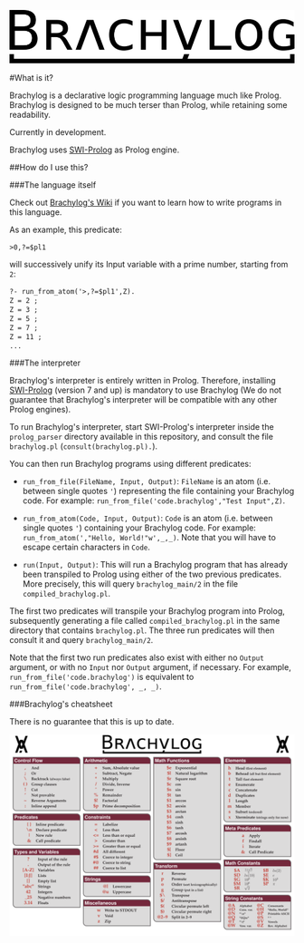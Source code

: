 <p align="center"><a href="https://github.com/JCumin/Brachylog"><img src="https://github.com/JCumin/Brachylog/blob/master/misc/brachylog_logo.png" alt="Brachylog" width="600"/></a></p>

#What is it?

Brachylog is a declarative logic programming language much like Prolog. Brachylog is designed to be much terser than Prolog, while retaining some readability.

Currently in development.

Brachylog uses [SWI-Prolog](http://www.swi-prolog.org/) as Prolog engine.

##How do I use this?

###The language itself

Check out [Brachylog's Wiki](https://github.com/JCumin/Brachylog/wiki) if you want to learn how to write programs in this language.

As an example, this predicate:

    >0,?=$pl1
    
will successively unify its Input variable with a prime number, starting from `2`:

    ?- run_from_atom('>,?=$pl1',Z).
    Z = 2 ;
    Z = 3 ;
    Z = 5 ;
    Z = 7 ;
    Z = 11 ;
    ...

###The interpreter

Brachylog's interpreter is entirely written in Prolog. Therefore, installing [SWI-Prolog](http://www.swi-prolog.org/) (version 7 and up) is mandatory to use Brachylog (We do not guarantee that Brachylog's interpreter will be compatible with any other Prolog engines).

To run Brachylog's interpreter, start SWI-Prolog's interpreter inside the `prolog_parser` directory available in this repository, and consult the file `brachylog.pl` (`consult(brachylog.pl).`).

You can then run Brachylog programs using different predicates:

 - `run_from_file(FileName, Input, Output)`: `FileName` is an atom (i.e. between single quotes `'`) representing the file containing your Brachylog code. For example: `run_from_file('code.brachylog',"Test Input",Z)`.
 
 - `run_from_atom(Code, Input, Output)`: `Code` is an atom (i.e. between single quotes `'`) containing your Brachylog code. For example: `run_from_atom(',"Hello, World!"w',_,_)`. Note that you will have to escape certain characters in `Code`.

 - `run(Input, Output)`: This will run a Brachylog program that has already been transpiled to Prolog using either of the two previous predicates. More precisely, this will query `brachylog_main/2` in the file `compiled_brachylog.pl`.

 The first two predicates will transpile your Brachylog program into Prolog, subsequently generating a file called `compiled_brachylog.pl` in the same directory that contains `brachylog.pl`. The three run predicates will then consult it and query `brachylog_main/2`.
 
 Note that the first two run predicates also exist with either no `Output` argument, or with no `Input` nor `Output` argument, if necessary. For example, `run_from_file('code.brachylog')` is equivalent to `run_from_file('code.brachylog', _, _)`.
 
 ###Brachylog's cheatsheet

There is no guarantee that this is up to date.

<p align="center"><img src="https://github.com/JCumin/Brachylog/blob/master/cheatsheet/poster.pdf" alt="Brachylog" width="600"/></p>

